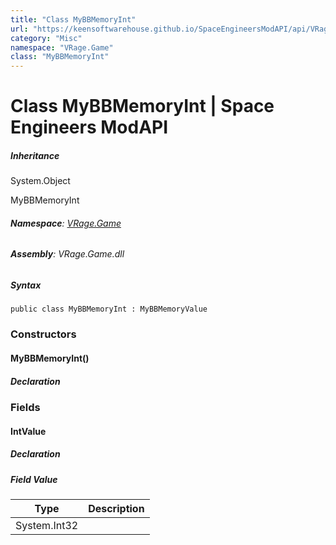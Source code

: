 ```yaml
---
title: "Class MyBBMemoryInt"
url: "https://keensoftwarehouse.github.io/SpaceEngineersModAPI/api/VRage.Game.MyBBMemoryInt.html"
category: "Misc"
namespace: "VRage.Game"
class: "MyBBMemoryInt"
---
```


# Class MyBBMemoryInt | Space Engineers ModAPI

##### Inheritance

System.Object

MyBBMemoryInt

###### **Namespace**: [VRage.Game](https://keensoftwarehouse.github.io/SpaceEngineersModAPI/api/VRage.Game.html)

###### **Assembly**: VRage.Game.dll

##### Syntax

```
public class MyBBMemoryInt : MyBBMemoryValue
```

### Constructors

#### MyBBMemoryInt()

##### Declaration

### Fields

#### IntValue

##### Declaration

##### Field Value

| Type | Description |
| --- | --- |
| System.Int32 |     |